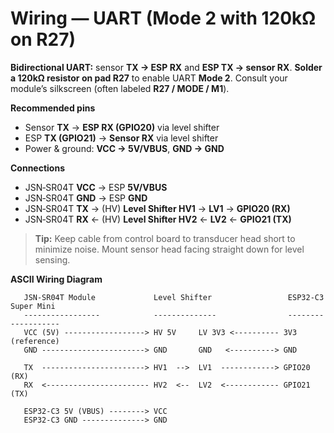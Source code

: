 # Wiring — UART (Mode 2 with 120kΩ on R27)

**Bidirectional UART:** sensor **TX → ESP RX** and **ESP TX → sensor RX**. **Solder a 120kΩ resistor on pad R27** to enable UART **Mode 2**. Consult your module’s silkscreen (often labeled **R27 / MODE / M1**).

**Recommended pins**

* Sensor **TX** → **ESP RX (GPIO20)** via level shifter
* ESP **TX (GPIO21)** → **Sensor RX** via level shifter
* Power & ground: **VCC → 5V/VBUS**, **GND → GND**

**Connections**

* JSN‑SR04T **VCC** → ESP **5V/VBUS**
* JSN‑SR04T **GND** → ESP **GND**
* JSN‑SR04T **TX** → (HV) **Level Shifter HV1** → **LV1** → **GPIO20 (RX)**
* JSN‑SR04T **RX** ← (HV) **Level Shifter HV2** ← **LV2** ← **GPIO21 (TX)**

> **Tip:** Keep cable from control board to transducer head short to minimize noise. Mount sensor head facing straight down for level sensing.

**ASCII Wiring Diagram**

```
   JSN-SR04T Module             Level Shifter                 ESP32-C3 Super Mini
   -----------------            --------------                -------------------
   VCC (5V) ------------------> HV 5V     LV 3V3 <---------- 3V3 (reference)
   GND -----------------------> GND       GND   <----------> GND

   TX  -----------------------> HV1  -->  LV1  ------------> GPIO20 (RX)
   RX  <----------------------- HV2  <--  LV2  <------------ GPIO21 (TX)

   ESP32-C3 5V (VBUS) --------> VCC
   ESP32-C3 GND --------------> GND
```
